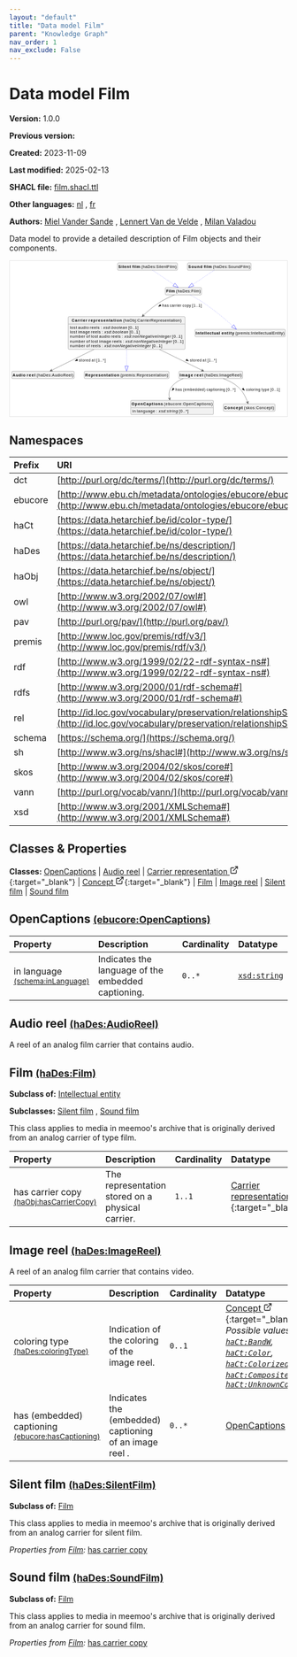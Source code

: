 ```yaml
---
layout: "default"
title: "Data model Film"
parent: "Knowledge Graph"
nav_order: 1
nav_exclude: False
---
```

<svg xmlns="http://www.w3.org/2000/svg" style="display: none;"><symbol id="svg-external-link" width="24" height="24" viewBox="0 0 24 24" fill="none" stroke="currentColor" stroke-width="2" stroke-linecap="round" stroke-linejoin="round" class="feather feather-external-link"><title id="svg-external-link-title">(external link)</title><path d="M18 13v6a2 2 0 0 1-2 2H5a2 2 0 0 1-2-2V8a2 2 0 0 1 2-2h6"></path><polyline points="15 3 21 3 21 9"></polyline><line x1="10" y1="14" x2="21" y2="3"></line> </symbol></svg>

Data model Film
====================

**Version:** 1.0.0

**Previous version:** 

**Created:** 2023-11-09

**Last modified:** 2025-02-13

**SHACL file:** [film.shacl.ttl](film.shacl.ttl)

**Other languages:**
[nl](../nl)
, [fr](../fr)

**Authors:**
[Miel Vander Sande](mailto:miel.vandersande@meemoo.be)
, [Lennert Van de Velde](mailto:lennert.vandevelde@meemoo.be)
, [Milan Valadou](mailto:milan.valadou@meemoo.be)


Data model to provide a detailed description of Film objects and their components.

<div class="wrap">
  <div class="zoom">
  <svg xmlns="http://www.w3.org/2000/svg" xmlns:xlink="http://www.w3.org/1999/xlink" contentStyleType="text/css" preserveAspectRatio="none" version="1.1" viewBox="0 0 982 550" zoomAndPan="magnify"><defs/><g><a href="#ebucore%3AOpenCaptions" target="_top" title="#ebucore%3AOpenCaptions" xlink:actuate="onRequest" xlink:href="#ebucore%3AOpenCaptions" xlink:show="new" xlink:title="#ebucore%3AOpenCaptions" xlink:type="simple"><g id="elem_ebucore_OpenCaptions"><rect codeLine="15" fill="#F1F1F1" height="50.5938" id="ebucore_OpenCaptions" rx="3.5" ry="3.5" style="stroke:#181818;stroke-width:0.5;" width="293" x="428" y="493"/><text fill="#000000" font-family="sans-serif" font-size="14" font-weight="bold" lengthAdjust="spacing" textLength="111" x="431" y="510.9951">OpenCaptions</text><text fill="#000000" font-family="sans-serif" font-size="14" lengthAdjust="spacing" textLength="4" x="542" y="510.9951"> </text><text fill="#000000" font-family="sans-serif" font-size="14" lengthAdjust="spacing" textLength="172" x="546" y="510.9951">(ebucore:OpenCaptions)</text><line style="stroke:#181818;stroke-width:0.5;" x1="429" x2="720" y1="519.2969" y2="519.2969"/><text fill="#000000" font-family="sans-serif" font-size="14" lengthAdjust="spacing" textLength="12" x="434" y="536.292">in</text><text fill="#000000" font-family="sans-serif" font-size="14" lengthAdjust="spacing" textLength="4" x="446" y="536.292"> </text><text fill="#000000" font-family="sans-serif" font-size="14" lengthAdjust="spacing" textLength="64" x="450" y="536.292">language</text><text fill="#000000" font-family="sans-serif" font-size="14" lengthAdjust="spacing" textLength="4" x="514" y="536.292"> </text><text fill="#000000" font-family="sans-serif" font-size="14" lengthAdjust="spacing" textLength="5" x="518" y="536.292">:</text><text fill="#000000" font-family="sans-serif" font-size="14" lengthAdjust="spacing" textLength="4" x="523" y="536.292"> </text><text fill="#000000" font-family="sans-serif" font-size="14" font-style="italic" lengthAdjust="spacing" textLength="68" x="527" y="536.292">xsd:string</text><text fill="#000000" font-family="sans-serif" font-size="14" lengthAdjust="spacing" textLength="4" x="595" y="536.292"> </text><text fill="#000000" font-family="sans-serif" font-size="14" lengthAdjust="spacing" textLength="34" x="599" y="536.292">[0..*]</text></g></a><a href="#haDes%3AAudioReel" target="_top" title="#haDes%3AAudioReel" xlink:actuate="onRequest" xlink:href="#haDes%3AAudioReel" xlink:show="new" xlink:title="#haDes%3AAudioReel" xlink:type="simple"><g id="elem_haDes_AudioReel"><rect codeLine="16" fill="#F1F1F1" height="26.2969" id="haDes_AudioReel" rx="3.5" ry="3.5" style="stroke:#181818;stroke-width:0.5;" width="221" x="7" y="390"/><text fill="#000000" font-family="sans-serif" font-size="14" font-weight="bold" lengthAdjust="spacing" textLength="45" x="10" y="407.9951">Audio</text><text fill="#000000" font-family="sans-serif" font-size="14" font-weight="bold" lengthAdjust="spacing" textLength="5" x="55" y="407.9951"> </text><text fill="#000000" font-family="sans-serif" font-size="14" font-weight="bold" lengthAdjust="spacing" textLength="31" x="60" y="407.9951">reel</text><text fill="#000000" font-family="sans-serif" font-size="14" lengthAdjust="spacing" textLength="4" x="91" y="407.9951"> </text><text fill="#000000" font-family="sans-serif" font-size="14" lengthAdjust="spacing" textLength="130" x="95" y="407.9951">(haDes:AudioReel)</text></g></a><a href="../../audiovisual/en#haObj%3ACarrierRepresentation" target="_top" title="../../audiovisual/en#haObj%3ACarrierRepresentation" xlink:actuate="onRequest" xlink:href="../../audiovisual/en#haObj%3ACarrierRepresentation" xlink:show="new" xlink:title="../../audiovisual/en#haObj%3ACarrierRepresentation" xlink:type="simple"><g id="elem_haObj_CarrierRepresentation"><rect codeLine="17" fill="#F1F1F1" height="115.7813" id="haObj_CarrierRepresentation" rx="3.5" ry="3.5" style="stroke:#181818;stroke-width:0.5;" width="414" x="206.5" y="197"/><text fill="#000000" font-family="sans-serif" font-size="14" font-weight="bold" lengthAdjust="spacing" textLength="55" x="219" y="214.9951">Carrier</text><text fill="#000000" font-family="sans-serif" font-size="14" font-weight="bold" lengthAdjust="spacing" textLength="5" x="274" y="214.9951"> </text><text fill="#000000" font-family="sans-serif" font-size="14" font-weight="bold" lengthAdjust="spacing" textLength="118" x="279" y="214.9951">representation</text><text fill="#000000" font-family="sans-serif" font-size="14" lengthAdjust="spacing" textLength="4" x="397" y="214.9951"> </text><text fill="#000000" font-family="sans-serif" font-size="14" lengthAdjust="spacing" textLength="207" x="401" y="214.9951">(haObj:CarrierRepresentation)</text><line style="stroke:#181818;stroke-width:0.5;" x1="207.5" x2="619.5" y1="223.2969" y2="223.2969"/><text fill="#000000" font-family="sans-serif" font-size="14" lengthAdjust="spacing" textLength="25" x="212.5" y="240.292">lost</text><text fill="#000000" font-family="sans-serif" font-size="14" lengthAdjust="spacing" textLength="4" x="237.5" y="240.292"> </text><text fill="#000000" font-family="sans-serif" font-size="14" lengthAdjust="spacing" textLength="38" x="241.5" y="240.292">audio</text><text fill="#000000" font-family="sans-serif" font-size="14" lengthAdjust="spacing" textLength="4" x="279.5" y="240.292"> </text><text fill="#000000" font-family="sans-serif" font-size="14" lengthAdjust="spacing" textLength="34" x="283.5" y="240.292">reels</text><text fill="#000000" font-family="sans-serif" font-size="14" lengthAdjust="spacing" textLength="4" x="317.5" y="240.292"> </text><text fill="#000000" font-family="sans-serif" font-size="14" lengthAdjust="spacing" textLength="5" x="321.5" y="240.292">:</text><text fill="#000000" font-family="sans-serif" font-size="14" lengthAdjust="spacing" textLength="4" x="326.5" y="240.292"> </text><text fill="#000000" font-family="sans-serif" font-size="14" font-style="italic" lengthAdjust="spacing" textLength="85" x="330.5" y="240.292">xsd:boolean</text><text fill="#000000" font-family="sans-serif" font-size="14" lengthAdjust="spacing" textLength="4" x="415.5" y="240.292"> </text><text fill="#000000" font-family="sans-serif" font-size="14" lengthAdjust="spacing" textLength="36" x="419.5" y="240.292">[0..1]</text><text fill="#000000" font-family="sans-serif" font-size="14" lengthAdjust="spacing" textLength="25" x="212.5" y="256.5889">lost</text><text fill="#000000" font-family="sans-serif" font-size="14" lengthAdjust="spacing" textLength="4" x="237.5" y="256.5889"> </text><text fill="#000000" font-family="sans-serif" font-size="14" lengthAdjust="spacing" textLength="42" x="241.5" y="256.5889">image</text><text fill="#000000" font-family="sans-serif" font-size="14" lengthAdjust="spacing" textLength="4" x="283.5" y="256.5889"> </text><text fill="#000000" font-family="sans-serif" font-size="14" lengthAdjust="spacing" textLength="34" x="287.5" y="256.5889">reels</text><text fill="#000000" font-family="sans-serif" font-size="14" lengthAdjust="spacing" textLength="4" x="321.5" y="256.5889"> </text><text fill="#000000" font-family="sans-serif" font-size="14" lengthAdjust="spacing" textLength="5" x="325.5" y="256.5889">:</text><text fill="#000000" font-family="sans-serif" font-size="14" lengthAdjust="spacing" textLength="4" x="330.5" y="256.5889"> </text><text fill="#000000" font-family="sans-serif" font-size="14" font-style="italic" lengthAdjust="spacing" textLength="85" x="334.5" y="256.5889">xsd:boolean</text><text fill="#000000" font-family="sans-serif" font-size="14" lengthAdjust="spacing" textLength="4" x="419.5" y="256.5889"> </text><text fill="#000000" font-family="sans-serif" font-size="14" lengthAdjust="spacing" textLength="36" x="423.5" y="256.5889">[0..1]</text><text fill="#000000" font-family="sans-serif" font-size="14" lengthAdjust="spacing" textLength="54" x="212.5" y="272.8857">number</text><text fill="#000000" font-family="sans-serif" font-size="14" lengthAdjust="spacing" textLength="4" x="266.5" y="272.8857"> </text><text fill="#000000" font-family="sans-serif" font-size="14" lengthAdjust="spacing" textLength="13" x="270.5" y="272.8857">of</text><text fill="#000000" font-family="sans-serif" font-size="14" lengthAdjust="spacing" textLength="4" x="283.5" y="272.8857"> </text><text fill="#000000" font-family="sans-serif" font-size="14" lengthAdjust="spacing" textLength="25" x="287.5" y="272.8857">lost</text><text fill="#000000" font-family="sans-serif" font-size="14" lengthAdjust="spacing" textLength="4" x="312.5" y="272.8857"> </text><text fill="#000000" font-family="sans-serif" font-size="14" lengthAdjust="spacing" textLength="38" x="316.5" y="272.8857">audio</text><text fill="#000000" font-family="sans-serif" font-size="14" lengthAdjust="spacing" textLength="4" x="354.5" y="272.8857"> </text><text fill="#000000" font-family="sans-serif" font-size="14" lengthAdjust="spacing" textLength="34" x="358.5" y="272.8857">reels</text><text fill="#000000" font-family="sans-serif" font-size="14" lengthAdjust="spacing" textLength="4" x="392.5" y="272.8857"> </text><text fill="#000000" font-family="sans-serif" font-size="14" lengthAdjust="spacing" textLength="5" x="396.5" y="272.8857">:</text><text fill="#000000" font-family="sans-serif" font-size="14" lengthAdjust="spacing" textLength="4" x="401.5" y="272.8857"> </text><text fill="#000000" font-family="sans-serif" font-size="14" font-style="italic" lengthAdjust="spacing" textLength="165" x="405.5" y="272.8857">xsd:nonNegativeInteger</text><text fill="#000000" font-family="sans-serif" font-size="14" lengthAdjust="spacing" textLength="4" x="570.5" y="272.8857"> </text><text fill="#000000" font-family="sans-serif" font-size="14" lengthAdjust="spacing" textLength="36" x="574.5" y="272.8857">[0..1]</text><text fill="#000000" font-family="sans-serif" font-size="14" lengthAdjust="spacing" textLength="54" x="212.5" y="289.1826">number</text><text fill="#000000" font-family="sans-serif" font-size="14" lengthAdjust="spacing" textLength="4" x="266.5" y="289.1826"> </text><text fill="#000000" font-family="sans-serif" font-size="14" lengthAdjust="spacing" textLength="13" x="270.5" y="289.1826">of</text><text fill="#000000" font-family="sans-serif" font-size="14" lengthAdjust="spacing" textLength="4" x="283.5" y="289.1826"> </text><text fill="#000000" font-family="sans-serif" font-size="14" lengthAdjust="spacing" textLength="25" x="287.5" y="289.1826">lost</text><text fill="#000000" font-family="sans-serif" font-size="14" lengthAdjust="spacing" textLength="4" x="312.5" y="289.1826"> </text><text fill="#000000" font-family="sans-serif" font-size="14" lengthAdjust="spacing" textLength="42" x="316.5" y="289.1826">image</text><text fill="#000000" font-family="sans-serif" font-size="14" lengthAdjust="spacing" textLength="4" x="358.5" y="289.1826"> </text><text fill="#000000" font-family="sans-serif" font-size="14" lengthAdjust="spacing" textLength="34" x="362.5" y="289.1826">reels</text><text fill="#000000" font-family="sans-serif" font-size="14" lengthAdjust="spacing" textLength="4" x="396.5" y="289.1826"> </text><text fill="#000000" font-family="sans-serif" font-size="14" lengthAdjust="spacing" textLength="5" x="400.5" y="289.1826">:</text><text fill="#000000" font-family="sans-serif" font-size="14" lengthAdjust="spacing" textLength="4" x="405.5" y="289.1826"> </text><text fill="#000000" font-family="sans-serif" font-size="14" font-style="italic" lengthAdjust="spacing" textLength="165" x="409.5" y="289.1826">xsd:nonNegativeInteger</text><text fill="#000000" font-family="sans-serif" font-size="14" lengthAdjust="spacing" textLength="4" x="574.5" y="289.1826"> </text><text fill="#000000" font-family="sans-serif" font-size="14" lengthAdjust="spacing" textLength="36" x="578.5" y="289.1826">[0..1]</text><text fill="#000000" font-family="sans-serif" font-size="14" lengthAdjust="spacing" textLength="54" x="212.5" y="305.4795">number</text><text fill="#000000" font-family="sans-serif" font-size="14" lengthAdjust="spacing" textLength="4" x="266.5" y="305.4795"> </text><text fill="#000000" font-family="sans-serif" font-size="14" lengthAdjust="spacing" textLength="13" x="270.5" y="305.4795">of</text><text fill="#000000" font-family="sans-serif" font-size="14" lengthAdjust="spacing" textLength="4" x="283.5" y="305.4795"> </text><text fill="#000000" font-family="sans-serif" font-size="14" lengthAdjust="spacing" textLength="34" x="287.5" y="305.4795">reels</text><text fill="#000000" font-family="sans-serif" font-size="14" lengthAdjust="spacing" textLength="4" x="321.5" y="305.4795"> </text><text fill="#000000" font-family="sans-serif" font-size="14" lengthAdjust="spacing" textLength="5" x="325.5" y="305.4795">:</text><text fill="#000000" font-family="sans-serif" font-size="14" lengthAdjust="spacing" textLength="4" x="330.5" y="305.4795"> </text><text fill="#000000" font-family="sans-serif" font-size="14" font-style="italic" lengthAdjust="spacing" textLength="165" x="334.5" y="305.4795">xsd:nonNegativeInteger</text><text fill="#000000" font-family="sans-serif" font-size="14" lengthAdjust="spacing" textLength="4" x="499.5" y="305.4795"> </text><text fill="#000000" font-family="sans-serif" font-size="14" lengthAdjust="spacing" textLength="36" x="503.5" y="305.4795">[0..1]</text></g></a><a href="#premis%3ARepresentation" target="_top" title="#premis%3ARepresentation" xlink:actuate="onRequest" xlink:href="#premis%3ARepresentation" xlink:show="new" xlink:title="#premis%3ARepresentation" xlink:type="simple"><g id="elem_premis_Representation"><rect codeLine="18" fill="#F1F1F1" height="26.2969" id="premis_Representation" rx="3.5" ry="3.5" style="stroke:#181818;stroke-width:0.5;" width="300" x="263.5" y="390"/><text fill="#000000" font-family="sans-serif" font-size="14" font-weight="bold" lengthAdjust="spacing" textLength="121" x="266.5" y="407.9951">Representation</text><text fill="#000000" font-family="sans-serif" font-size="14" lengthAdjust="spacing" textLength="4" x="387.5" y="407.9951"> </text><text fill="#000000" font-family="sans-serif" font-size="14" lengthAdjust="spacing" textLength="169" x="391.5" y="407.9951">(premis:Representation)</text></g></a><a href="../../terms/en#skos%3AConcept" target="_top" title="../../terms/en#skos%3AConcept" xlink:actuate="onRequest" xlink:href="../../terms/en#skos%3AConcept" xlink:show="new" xlink:title="../../terms/en#skos%3AConcept" xlink:type="simple"><g id="elem_skos_Concept"><rect codeLine="19" fill="#F1F1F1" height="26.2969" id="skos_Concept" rx="3.5" ry="3.5" style="stroke:#181818;stroke-width:0.5;" width="183" x="756" y="505.5"/><text fill="#000000" font-family="sans-serif" font-size="14" font-weight="bold" lengthAdjust="spacing" textLength="66" x="759" y="523.4951">Concept</text><text fill="#000000" font-family="sans-serif" font-size="14" lengthAdjust="spacing" textLength="4" x="825" y="523.4951"> </text><text fill="#000000" font-family="sans-serif" font-size="14" lengthAdjust="spacing" textLength="107" x="829" y="523.4951">(skos:Concept)</text></g></a><a href="#haDes%3AFilm" target="_top" title="#haDes%3AFilm" xlink:actuate="onRequest" xlink:href="#haDes%3AFilm" xlink:show="new" xlink:title="#haDes%3AFilm" xlink:type="simple"><g id="elem_haDes_Film"><rect codeLine="26" fill="#F1F1F1" height="26.2969" id="haDes_Film" rx="3.5" ry="3.5" style="stroke:#181818;stroke-width:0.5;" width="128" x="550.5" y="94"/><text fill="#000000" font-family="sans-serif" font-size="14" font-weight="bold" lengthAdjust="spacing" textLength="31" x="553.5" y="111.9951">Film</text><text fill="#000000" font-family="sans-serif" font-size="14" lengthAdjust="spacing" textLength="4" x="584.5" y="111.9951"> </text><text fill="#000000" font-family="sans-serif" font-size="14" lengthAdjust="spacing" textLength="87" x="588.5" y="111.9951">(haDes:Film)</text></g></a><a href="#premis%3AIntellectualEntity" target="_top" title="#premis%3AIntellectualEntity" xlink:actuate="onRequest" xlink:href="#premis%3AIntellectualEntity" xlink:show="new" xlink:title="#premis%3AIntellectualEntity" xlink:type="simple"><g id="elem_premis_IntellectualEntity"><rect codeLine="21" fill="#F1F1F1" height="26.2969" id="premis_IntellectualEntity" rx="3.5" ry="3.5" style="stroke:#181818;stroke-width:0.5;" width="320" x="655.5" y="242"/><text fill="#000000" font-family="sans-serif" font-size="14" font-weight="bold" lengthAdjust="spacing" textLength="86" x="658.5" y="259.9951">Intellectual</text><text fill="#000000" font-family="sans-serif" font-size="14" font-weight="bold" lengthAdjust="spacing" textLength="5" x="744.5" y="259.9951"> </text><text fill="#000000" font-family="sans-serif" font-size="14" font-weight="bold" lengthAdjust="spacing" textLength="45" x="749.5" y="259.9951">entity</text><text fill="#000000" font-family="sans-serif" font-size="14" lengthAdjust="spacing" textLength="4" x="794.5" y="259.9951"> </text><text fill="#000000" font-family="sans-serif" font-size="14" lengthAdjust="spacing" textLength="174" x="798.5" y="259.9951">(premis:IntellectualEntity)</text></g></a><a href="#haDes%3AImageReel" target="_top" title="#haDes%3AImageReel" xlink:actuate="onRequest" xlink:href="#haDes%3AImageReel" xlink:show="new" xlink:title="#haDes%3AImageReel" xlink:type="simple"><g id="elem_haDes_ImageReel"><rect codeLine="22" fill="#F1F1F1" height="26.2969" id="haDes_ImageReel" rx="3.5" ry="3.5" style="stroke:#181818;stroke-width:0.5;" width="226" x="598.5" y="390"/><text fill="#000000" font-family="sans-serif" font-size="14" font-weight="bold" lengthAdjust="spacing" textLength="47" x="601.5" y="407.9951">Image</text><text fill="#000000" font-family="sans-serif" font-size="14" font-weight="bold" lengthAdjust="spacing" textLength="5" x="648.5" y="407.9951"> </text><text fill="#000000" font-family="sans-serif" font-size="14" font-weight="bold" lengthAdjust="spacing" textLength="31" x="653.5" y="407.9951">reel</text><text fill="#000000" font-family="sans-serif" font-size="14" lengthAdjust="spacing" textLength="4" x="684.5" y="407.9951"> </text><text fill="#000000" font-family="sans-serif" font-size="14" lengthAdjust="spacing" textLength="133" x="688.5" y="407.9951">(haDes:ImageReel)</text></g></a><a href="#haDes%3ASilentFilm" target="_top" title="#haDes%3ASilentFilm" xlink:actuate="onRequest" xlink:href="#haDes%3ASilentFilm" xlink:show="new" xlink:title="#haDes%3ASilentFilm" xlink:type="simple"><g id="elem_haDes_SilentFilm"><rect codeLine="23" fill="#F1F1F1" height="26.2969" id="haDes_SilentFilm" rx="3.5" ry="3.5" style="stroke:#181818;stroke-width:0.5;" width="212" x="381.5" y="7"/><text fill="#000000" font-family="sans-serif" font-size="14" font-weight="bold" lengthAdjust="spacing" textLength="44" x="384.5" y="24.9951">Silent</text><text fill="#000000" font-family="sans-serif" font-size="14" font-weight="bold" lengthAdjust="spacing" textLength="5" x="428.5" y="24.9951"> </text><text fill="#000000" font-family="sans-serif" font-size="14" font-weight="bold" lengthAdjust="spacing" textLength="28" x="433.5" y="24.9951">film</text><text fill="#000000" font-family="sans-serif" font-size="14" lengthAdjust="spacing" textLength="4" x="461.5" y="24.9951"> </text><text fill="#000000" font-family="sans-serif" font-size="14" lengthAdjust="spacing" textLength="125" x="465.5" y="24.9951">(haDes:SilentFilm)</text></g></a><a href="#haDes%3ASoundFilm" target="_top" title="#haDes%3ASoundFilm" xlink:actuate="onRequest" xlink:href="#haDes%3ASoundFilm" xlink:show="new" xlink:title="#haDes%3ASoundFilm" xlink:type="simple"><g id="elem_haDes_SoundFilm"><rect codeLine="25" fill="#F1F1F1" height="26.2969" id="haDes_SoundFilm" rx="3.5" ry="3.5" style="stroke:#181818;stroke-width:0.5;" width="225" x="629" y="7"/><text fill="#000000" font-family="sans-serif" font-size="14" font-weight="bold" lengthAdjust="spacing" textLength="50" x="632" y="24.9951">Sound</text><text fill="#000000" font-family="sans-serif" font-size="14" font-weight="bold" lengthAdjust="spacing" textLength="5" x="682" y="24.9951"> </text><text fill="#000000" font-family="sans-serif" font-size="14" font-weight="bold" lengthAdjust="spacing" textLength="28" x="687" y="24.9951">film</text><text fill="#000000" font-family="sans-serif" font-size="14" lengthAdjust="spacing" textLength="4" x="715" y="24.9951"> </text><text fill="#000000" font-family="sans-serif" font-size="14" lengthAdjust="spacing" textLength="132" x="719" y="24.9951">(haDes:SoundFilm)</text></g></a><g id="link_haObj_CarrierRepresentation_premis_Representation"><path codeLine="34" d="M413.5,313.28 C413.5,341.56 413.5,355.15 413.5,371.95 " fill="none" id="haObj_CarrierRepresentation-to-premis_Representation" style="stroke:#0000FF;stroke-width:1.0;stroke-dasharray:1.0,3.0;"/><polygon fill="none" points="413.5,389.95,419.5,371.95,407.5,371.95,413.5,389.95" style="stroke:#0000FF;stroke-width:1.0;"/></g><g id="link_haObj_CarrierRepresentation_haDes_AudioReel"><path codeLine="41" d="M297.79,313.07 C240.39,341.39 181.5613,370.4064 147.3913,387.2564 " fill="none" id="haObj_CarrierRepresentation-to-haDes_AudioReel" style="stroke:#454645;stroke-width:1.0;"/><polygon fill="#454645" points="142.01,389.91,151.851,389.5171,146.4944,387.6986,148.3128,382.342,142.01,389.91" style="stroke:#454645;stroke-width:1.0;"/><polygon fill="#000000" points="231.0158,353.7783,240.4279,352.4127,237.8276,347.1412,231.0158,353.7783" style="stroke:#000000;stroke-width:1.0;"/><text fill="#000000" font-family="sans-serif" font-size="13" lengthAdjust="spacing" textLength="41" x="244.5" y="356.0669">stored</text><text fill="#000000" font-family="sans-serif" font-size="13" lengthAdjust="spacing" textLength="4" x="285.5" y="356.0669"> </text><text fill="#000000" font-family="sans-serif" font-size="13" lengthAdjust="spacing" textLength="13" x="289.5" y="356.0669">at</text><text fill="#000000" font-family="sans-serif" font-size="13" lengthAdjust="spacing" textLength="4" x="302.5" y="356.0669"> </text><text fill="#000000" font-family="sans-serif" font-size="13" lengthAdjust="spacing" textLength="33" x="306.5" y="356.0669">[1..*]</text></g><g id="link_haObj_CarrierRepresentation_haDes_ImageReel"><path codeLine="42" d="M529.99,313.07 C587.78,341.39 647.042,370.42 681.432,387.27 " fill="none" id="haObj_CarrierRepresentation-to-haDes_ImageReel" style="stroke:#454645;stroke-width:1.0;"/><polygon fill="#454645" points="686.82,389.91,680.498,382.3581,682.33,387.71,676.978,389.5421,686.82,389.91" style="stroke:#454645;stroke-width:1.0;"/><polygon fill="#000000" points="632.99,353.7663,626.1606,347.1475,623.5744,352.4258,632.99,353.7663" style="stroke:#000000;stroke-width:1.0;"/><text fill="#000000" font-family="sans-serif" font-size="13" lengthAdjust="spacing" textLength="41" x="637.5" y="356.0669">stored</text><text fill="#000000" font-family="sans-serif" font-size="13" lengthAdjust="spacing" textLength="4" x="678.5" y="356.0669"> </text><text fill="#000000" font-family="sans-serif" font-size="13" lengthAdjust="spacing" textLength="13" x="682.5" y="356.0669">at</text><text fill="#000000" font-family="sans-serif" font-size="13" lengthAdjust="spacing" textLength="4" x="695.5" y="356.0669"> </text><text fill="#000000" font-family="sans-serif" font-size="13" lengthAdjust="spacing" textLength="33" x="699.5" y="356.0669">[1..*]</text></g><g id="link_haDes_Film_premis_IntellectualEntity"><path codeLine="48" d="M638.11,120.07 C652.96,127.98 672.3,138.89 688.5,150 C732.45,180.14 766.6018,209.6753 789.0118,229.9153 " fill="none" id="haDes_Film-to-premis_IntellectualEntity" style="stroke:#0000FF;stroke-width:1.0;stroke-dasharray:1.0,3.0;"/><polygon fill="none" points="802.37,241.98,793.0333,225.4625,784.9902,234.368,802.37,241.98" style="stroke:#0000FF;stroke-width:1.0;"/></g><g id="link_haDes_Film_haObj_CarrierRepresentation"><path codeLine="50" d="M582.75,120.16 C565.17,127.58 543.33,137.94 525.5,150 C505.5,163.53 489.9289,176.4675 472.5489,192.8275 " fill="none" id="haDes_Film-to-haObj_CarrierRepresentation" style="stroke:#454645;stroke-width:1.0;"/><polygon fill="#454645" points="468.18,196.94,477.475,193.6839,471.8208,193.5129,471.9917,187.8586,468.18,196.94" style="stroke:#454645;stroke-width:1.0;"/><polygon fill="#000000" points="526.3258,161.3189,535.4949,158.7931,532.2591,153.8861,526.3258,161.3189" style="stroke:#000000;stroke-width:1.0;"/><text fill="#000000" font-family="sans-serif" font-size="13" lengthAdjust="spacing" textLength="23" x="539.5" y="163.0669">has</text><text fill="#000000" font-family="sans-serif" font-size="13" lengthAdjust="spacing" textLength="4" x="562.5" y="163.0669"> </text><text fill="#000000" font-family="sans-serif" font-size="13" lengthAdjust="spacing" textLength="41" x="566.5" y="163.0669">carrier</text><text fill="#000000" font-family="sans-serif" font-size="13" lengthAdjust="spacing" textLength="4" x="607.5" y="163.0669"> </text><text fill="#000000" font-family="sans-serif" font-size="13" lengthAdjust="spacing" textLength="30" x="611.5" y="163.0669">copy</text><text fill="#000000" font-family="sans-serif" font-size="13" lengthAdjust="spacing" textLength="4" x="641.5" y="163.0669"> </text><text fill="#000000" font-family="sans-serif" font-size="13" lengthAdjust="spacing" textLength="34" x="645.5" y="163.0669">[1..1]</text></g><g id="link_haDes_ImageReel_ebucore_OpenCaptions"><path codeLine="53" d="M613.95,416.14 C597.75,422.55 582.87,432.03 572.5,446 C562.73,459.16 562.3502,471.8853 565.4502,486.8153 " fill="none" id="haDes_ImageReel-to-ebucore_OpenCaptions" style="stroke:#454645;stroke-width:1.0;"/><polygon fill="#454645" points="566.67,492.69,568.7568,483.0648,565.6535,487.7944,560.9238,484.6911,566.67,492.69" style="stroke:#454645;stroke-width:1.0;"/><polygon fill="#000000" points="574.6709,458.6891,582.212,452.894,577.3656,449.5682,574.6709,458.6891" style="stroke:#000000;stroke-width:1.0;"/><text fill="#000000" font-family="sans-serif" font-size="13" lengthAdjust="spacing" textLength="23" x="586.5" y="459.0669">has</text><text fill="#000000" font-family="sans-serif" font-size="13" lengthAdjust="spacing" textLength="4" x="609.5" y="459.0669"> </text><text fill="#000000" font-family="sans-serif" font-size="13" lengthAdjust="spacing" textLength="79" x="613.5" y="459.0669">(embedded)</text><text fill="#000000" font-family="sans-serif" font-size="13" lengthAdjust="spacing" textLength="4" x="692.5" y="459.0669"> </text><text fill="#000000" font-family="sans-serif" font-size="13" lengthAdjust="spacing" textLength="66" x="696.5" y="459.0669">captioning</text><text fill="#000000" font-family="sans-serif" font-size="13" lengthAdjust="spacing" textLength="4" x="762.5" y="459.0669"> </text><text fill="#000000" font-family="sans-serif" font-size="13" lengthAdjust="spacing" textLength="33" x="766.5" y="459.0669">[0..*]</text></g><g id="link_haDes_ImageReel_skos_Concept"><path codeLine="54" d="M755.62,416.12 C773.59,422.72 793.59,432.39 808.5,446 C826.67,462.59 836.1727,483.9987 841.6627,499.6387 " fill="none" id="haDes_ImageReel-to-skos_Concept" style="stroke:#454645;stroke-width:1.0;"/><polygon fill="#454645" points="843.65,505.3,844.4433,495.4831,841.9939,500.5822,836.8949,498.1328,843.65,505.3" style="stroke:#454645;stroke-width:1.0;"/><polygon fill="#000000" points="831.0878,458.0489,826.6444,449.6402,822.5505,453.8578,831.0878,458.0489" style="stroke:#000000;stroke-width:1.0;"/><text fill="#000000" font-family="sans-serif" font-size="13" lengthAdjust="spacing" textLength="50" x="836.5" y="459.0669">coloring</text><text fill="#000000" font-family="sans-serif" font-size="13" lengthAdjust="spacing" textLength="4" x="886.5" y="459.0669"> </text><text fill="#000000" font-family="sans-serif" font-size="13" lengthAdjust="spacing" textLength="28" x="890.5" y="459.0669">type</text><text fill="#000000" font-family="sans-serif" font-size="13" lengthAdjust="spacing" textLength="4" x="918.5" y="459.0669"> </text><text fill="#000000" font-family="sans-serif" font-size="13" lengthAdjust="spacing" textLength="34" x="922.5" y="459.0669">[0..1]</text></g><g id="link_haDes_SilentFilm_haDes_Film"><path codeLine="56" d="M505.7,33.18 C529.84,49.34 557.2484,67.6925 581.3784,83.8325 " fill="none" id="haDes_SilentFilm-to-haDes_Film" style="stroke:#0000FF;stroke-width:1.0;stroke-dasharray:1.0,3.0;"/><polygon fill="none" points="596.34,93.84,584.7142,78.8453,578.0425,88.8197,596.34,93.84" style="stroke:#0000FF;stroke-width:1.0;"/></g><g id="link_haDes_SoundFilm_haDes_Film"><path codeLine="59" d="M723.3,33.18 C699.16,49.34 671.7516,67.6925 647.6216,83.8325 " fill="none" id="haDes_SoundFilm-to-haDes_Film" style="stroke:#0000FF;stroke-width:1.0;stroke-dasharray:1.0,3.0;"/><polygon fill="none" points="632.66,93.84,650.9575,88.8197,644.2858,78.8453,632.66,93.84" style="stroke:#0000FF;stroke-width:1.0;"/></g></g></svg>
  </div>
</div>

## Namespaces

| Prefix | URI      |
| :----- | :------- |
| dct     | [http://purl.org/dc/terms/](http://purl.org/dc/terms/) |
| ebucore     | [http://www.ebu.ch/metadata/ontologies/ebucore/ebucore#](http://www.ebu.ch/metadata/ontologies/ebucore/ebucore#) |
| haCt     | [https://data.hetarchief.be/id/color-type/](https://data.hetarchief.be/id/color-type/) |
| haDes     | [https://data.hetarchief.be/ns/description/](https://data.hetarchief.be/ns/description/) |
| haObj     | [https://data.hetarchief.be/ns/object/](https://data.hetarchief.be/ns/object/) |
| owl     | [http://www.w3.org/2002/07/owl#](http://www.w3.org/2002/07/owl#) |
| pav     | [http://purl.org/pav/](http://purl.org/pav/) |
| premis     | [http://www.loc.gov/premis/rdf/v3/](http://www.loc.gov/premis/rdf/v3/) |
| rdf     | [http://www.w3.org/1999/02/22-rdf-syntax-ns#](http://www.w3.org/1999/02/22-rdf-syntax-ns#) |
| rdfs     | [http://www.w3.org/2000/01/rdf-schema#](http://www.w3.org/2000/01/rdf-schema#) |
| rel     | [http://id.loc.gov/vocabulary/preservation/relationshipSubType/](http://id.loc.gov/vocabulary/preservation/relationshipSubType/) |
| schema     | [https://schema.org/](https://schema.org/) |
| sh     | [http://www.w3.org/ns/shacl#](http://www.w3.org/ns/shacl#) |
| skos     | [http://www.w3.org/2004/02/skos/core#](http://www.w3.org/2004/02/skos/core#) |
| vann     | [http://purl.org/vocab/vann/](http://purl.org/vocab/vann/) |
| xsd     | [http://www.w3.org/2001/XMLSchema#](http://www.w3.org/2001/XMLSchema#) |

## Classes & Properties

**Classes:** 
 [OpenCaptions](#ebucore%3AOpenCaptions) |  [Audio reel](#haDes%3AAudioReel) |  [Carrier representation <svg class="svg-external-link" viewBox="0 0 24 24" aria-labelledby="svg-external-link-title"><use xlink:href="#svg-external-link"></use></svg>](../../audiovisual/en#haObj%3ACarrierRepresentation){:target="_blank"} |  [Concept <svg class="svg-external-link" viewBox="0 0 24 24" aria-labelledby="svg-external-link-title"><use xlink:href="#svg-external-link"></use></svg>](../../terms/en#skos%3AConcept){:target="_blank"} |  [Film](#haDes%3AFilm) |  [Image reel](#haDes%3AImageReel) |  [Silent film](#haDes%3ASilentFilm) |  [Sound film](#haDes%3ASoundFilm)
## <a id="ebucore%3AOpenCaptions"></a>OpenCaptions <small>[(ebucore:OpenCaptions)](http://www.ebu.ch/metadata/ontologies/ebucore/ebucore#OpenCaptions)</small>




| Property | Description | Cardinality | Datatype |
| :------ | :---------- | :---------- | :------- |
| <a id='schema%3AinLanguage'></a>in language <br> <small>[(schema:inLanguage)](https://schema.org/inLanguage)</small> | Indicates the language of the embedded captioning. | `0..*` | [`xsd:string`](http://www.w3.org/2001/XMLSchema#string)  |

## <a id="haDes%3AAudioReel"></a>Audio reel <small>[(haDes:AudioReel)](https://data.hetarchief.be/ns/description/AudioReel)</small>


A reel of an analog film carrier that contains audio.


## <a id="haDes%3AFilm"></a>Film <small>[(haDes:Film)](https://data.hetarchief.be/ns/description/Film)</small>


**Subclass of:** 
[Intellectual entity](#premis%3AIntellectualEntity)

**Subclasses:** 
[Silent film](#haDes%3ASilentFilm)
, [Sound film](#haDes%3ASoundFilm)

This class applies to media in meemoo's archive that is originally derived from an analog carrier of type film.

| Property | Description | Cardinality | Datatype |
| :------ | :---------- | :---------- | :------- |
| <a id='haObj%3AhasCarrierCopy'></a>has carrier copy <br> <small>[(haObj:hasCarrierCopy)](https://data.hetarchief.be/ns/object/hasCarrierCopy)</small> | The representation stored on a physical carrier. | `1..1` | [Carrier representation <svg class="svg-external-link" viewBox="0 0 24 24" aria-labelledby="svg-external-link-title"><use xlink:href="#svg-external-link"></use></svg>](../../audiovisual/en#haObj%3ACarrierRepresentation){:target="_blank"}  |



## <a id="haDes%3AImageReel"></a>Image reel <small>[(haDes:ImageReel)](https://data.hetarchief.be/ns/description/ImageReel)</small>


A reel of an analog film carrier that contains video.

| Property | Description | Cardinality | Datatype |
| :------ | :---------- | :---------- | :------- |
| <a id='haDes%3AcoloringType'></a>coloring type <br> <small>[(haDes:coloringType)](https://data.hetarchief.be/ns/description/coloringType)</small> | Indication of the coloring of the image reel. | `0..1` | [Concept <svg class="svg-external-link" viewBox="0 0 24 24" aria-labelledby="svg-external-link-title"><use xlink:href="#svg-external-link"></use></svg>](../../terms/en#skos%3AConcept){:target="_blank"} <br>_Possible values: [`haCt:BandW`](https://data.hetarchief.be/id/color-type/BandW), [`haCt:Color`](https://data.hetarchief.be/id/color-type/Color), [`haCt:Colorized`](https://data.hetarchief.be/id/color-type/Colorized), [`haCt:Composite`](https://data.hetarchief.be/id/color-type/Composite), [`haCt:UnknownColorType`](https://data.hetarchief.be/id/color-type/UnknownColorType)_ |
| <a id='ebucore%3AhasCaptioning'></a>has (embedded) captioning <br> <small>[(ebucore:hasCaptioning)](http://www.ebu.ch/metadata/ontologies/ebucore/ebucore#hasCaptioning)</small> | Indicates the (embedded) captioning of an image reel . | `0..*` | [OpenCaptions](#ebucore%3AOpenCaptions)  |

## <a id="haDes%3ASilentFilm"></a>Silent film <small>[(haDes:SilentFilm)](https://data.hetarchief.be/ns/description/SilentFilm)</small>


**Subclass of:** 
[Film](#haDes%3AFilm)

This class applies to media in meemoo's archive that is originally derived from an analog carrier for silent film.


_Properties from [Film](#haDes%3AFilm):_  [has carrier copy](#haObj%3AhasCarrierCopy)

## <a id="haDes%3ASoundFilm"></a>Sound film <small>[(haDes:SoundFilm)](https://data.hetarchief.be/ns/description/SoundFilm)</small>


**Subclass of:** 
[Film](#haDes%3AFilm)

This class applies to media in meemoo's archive that is originally derived from an analog carrier for sound film.


_Properties from [Film](#haDes%3AFilm):_  [has carrier copy](#haObj%3AhasCarrierCopy)

[^1]: Unique language tags required
<style>
.zoom > svg {
    width: 100%;
    height: auto;
    background-color: #fff;
}

.zoom > svg text{
   -webkit-user-select: none;
   -moz-user-select: none;
   -ms-user-select: none;
   user-select: none;
}

.wrap {
  overflow: hidden;
  border: 1px solid #E6E6E6;
}

.zoom {
  position: relative;
}

.zoom:hover {
  transform: scale(2.0); cursor: grab;
}
.svg-external-link {
  width: 16px;
  height: 16px;
}
</style>
<script>
var svg = document.querySelector('svg[zoomAndPan="magnify"]');
var zoomDiv = document.querySelector('.zoom');
zoomDiv.addEventListener('mouseleave', onMouseOutZoomDiv);
if (window.PointerEvent) {
  svg.addEventListener('pointerdown', onPointerDown);
  svg.addEventListener('pointerup', onPointerUp);
  svg.addEventListener('pointerleave', onPointerUp); 
  svg.addEventListener('pointermove', onPointerMove); 
} else {

  svg.addEventListener('mousedown', onPointerDown); 
  svg.addEventListener('mouseup', onPointerUp); 
  svg.addEventListener('mouseleave', onPointerUp); 
  svg.addEventListener('mousemove', onPointerMove); 

  svg.addEventListener('touchstart', onPointerDown);
  svg.addEventListener('touchend', onPointerUp);
  svg.addEventListener('touchmove', onPointerMove); 
}

function getPointFromEvent (event) {
  var point = {x:0, y:0};
  if (event.targetTouches) {
    point.x = event.targetTouches[0].clientX;
    point.y = event.targetTouches[0].clientY;
  } else {
    point.x = event.clientX;
    point.y = event.clientY;
  }
  
  return point;
}

var isPointerDown = false;

var pointerOrigin = {
  x: 0,
  y: 0
};

function onPointerDown(event) {
  isPointerDown = true; 
  
  var pointerPosition = getPointFromEvent(event);
  pointerOrigin.x = pointerPosition.x;
  pointerOrigin.y = pointerPosition.y;
}

var originalViewBoxString = svg.getAttribute('viewBox');
var originalViewBoxList= svg.viewBox.baseVal;

var originalViewBox = {
    x: originalViewBoxList.x,
    y: originalViewBoxList.y,
    width: originalViewBoxList.width,
    height: originalViewBoxList.height
};

var viewBox = structuredClone(originalViewBox);
console.log(viewBox);
var newViewBox = {
  x: 0,
  y: 0
};

var ratio = viewBox.width / svg.getBoundingClientRect().width;
window.addEventListener('resize', function() {
  ratio = viewBox.width / svg.getBoundingClientRect().width;
});

function onPointerMove (event) {
  if (!isPointerDown) {
    return;
  }
  event.preventDefault();

  var pointerPosition = getPointFromEvent(event);

  newViewBox.x = viewBox.x - ((pointerPosition.x - pointerOrigin.x) * ratio);
  newViewBox.y = viewBox.y - ((pointerPosition.y - pointerOrigin.y) * ratio);

  var viewBoxString = `${newViewBox.x} ${newViewBox.y} ${viewBox.width} ${viewBox.height}`;
  svg.setAttribute('viewBox', viewBoxString);
}

function onPointerUp() {
  isPointerDown = false;

  viewBox.x = newViewBox.x;
  viewBox.y = newViewBox.y;
}
function onMouseOutZoomDiv(event) {

  var viewBoxString = structuredClone(originalViewBoxString);
  viewBox.x = 0;
  viewBox.y = 0;
  svg.setAttribute('viewBox', originalViewBoxString);
}

</script>
